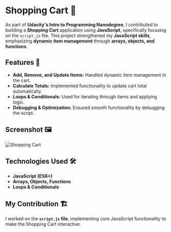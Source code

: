 # Shopping Cart 🛒

As part of **Udacity's Intro to Programming Nanodegree**, I contributed to building a **Shopping Cart** application using **JavaScript**, specifically focusing on the `script.js` file. This project strengthened my **JavaScript skills**, emphasizing **dynamic item management** through **arrays, objects, and functions**.

## Features 🚀
- **Add, Remove, and Update Items:** Handled dynamic item management in the cart.
- **Calculate Totals:** Implemented functionality to update cart total automatically.
- **Loops & Conditionals:** Used for iterating through items and applying logic.
- **Debugging & Optimization:** Ensured smooth functionality by debugging the script.

## Screenshot 🖼️
![Shopping Cart](https://github.com/user-attachments/assets/11d31295-7d54-4c6d-ba05-9d501e290409)

## Technologies Used 🛠️
- **JavaScript (ES6+)**  
- **Arrays, Objects, Functions**  
- **Loops & Conditionals**  

## My Contribution 🏗️
I worked on the **`script.js` file**, implementing core JavaScript functionality to make the Shopping Cart interactive.
